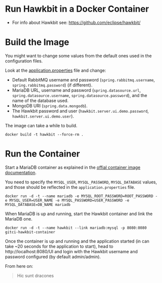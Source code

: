 Run Hawkbit in a Docker Container
=================================

* For info about Hawkbit see: https://github.com/eclipse/hawkbit/

Build the Image
===============

You might want to change some values from the default ones used in the configuration
files.

Look at the [application.properties](./application.properties) file and change:

* Default RabbitMQ username and password (`spring.rabbitmq.username`, `spring.rabbitmq.password`) (if different).
* MariaDB URL, username and password (`spring.datasource.url`, `spring.datasource.username`, `spring.datasource.password`), and the name of the database used.
* MongoDB URI (`spring.data.mongodb`).
* The Hawkbit password and user (`hawkbit.server.ui.demo.password`, `hawkbit.server.ui.demo.user`).

The image can take a while to build.

    docker build -t hawkbit --force-rm .

Run the Container
=================

Start a MariaDB container as explained in the [offial container image documentation](https://hub.docker.com/_/mariadb/).

You need to specify the `MYSQL_USER`, `MYSQL_PASSWORD`, `MYSQL_DATABASE` values,
and those should be reflected in the `application.properties` file.

    docker run -d -t --name mariadb -e MYSQL_ROOT_PASSWORD=ROOT_PASSWORD -e MYSQL_USER=USER_NAME -e MYSQL_PASSWORD=USER_PASSWORD -e MYSQL_DATABASE=DB_NAME mariadb

When MariaDB is up and running, start the Hawkbit container and link the MariaDB one.

    docker run -d -t --name hawkbit --link mariadb:mysql -p 8080:8080 gitci-hawkbit-container

Once the container is up and running and the application started (in can take
~20 seconds for the application to start), head to http://localhost:8080/UI and
login with the Hawkbit username and password configured (by default admin/admin).

From here on:

> Hic sunt dracones
